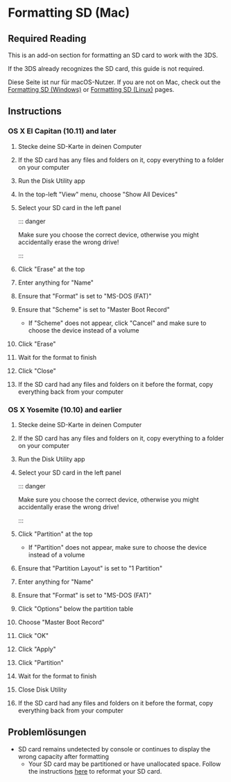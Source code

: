 # Formatting SD (Mac)

## Required Reading

This is an add-on section for formatting an SD card to work with the 3DS.

If the 3DS already recognizes the SD card, this guide is not required.

Diese Seite ist nur für macOS-Nutzer. If you are not on Mac, check out the [Formatting SD (Windows)](formatting-sd-\(windows\)) or [Formatting SD (Linux)](formatting-sd-\(linux\)) pages.

## Instructions

### OS X El Capitan (10.11) and later

1. Stecke deine SD-Karte in deinen Computer

2. If the SD card has any files and folders on it, copy everything to a folder on your computer

3. Run the Disk Utility app

4. In the top-left "View" menu, choose "Show All Devices"

5. Select your SD card in the left panel

   ::: danger

   Make sure you choose the correct device, otherwise you might accidentally erase the wrong drive!

   :::

6. Click "Erase" at the top

7. Enter anything for "Name"

8. Ensure that "Format" is set to "MS-DOS (FAT)"

9. Ensure that "Scheme" is set to "Master Boot Record"
   - If "Scheme" does not appear, click "Cancel" and make sure to choose the device instead of a volume

10. Click "Erase"

11. Wait for the format to finish

12. Click "Close"

13. If the SD card had any files and folders on it before the format, copy everything back from your computer

### OS X Yosemite (10.10) and earlier

1. Stecke deine SD-Karte in deinen Computer

2. If the SD card has any files and folders on it, copy everything to a folder on your computer

3. Run the Disk Utility app

4. Select your SD card in the left panel

   ::: danger

   Make sure you choose the correct device, otherwise you might accidentally erase the wrong drive!

   :::

5. Click "Partition" at the top
   - If "Partition" does not appear, make sure to choose the device instead of a volume

6. Ensure that "Partition Layout" is set to "1 Partition"

7. Enter anything for "Name"

8. Ensure that "Format" is set to "MS-DOS (FAT)"

9. Click "Options" below the partition table

10. Choose "Master Boot Record"

11. Click "OK"

12. Click "Apply"

13. Click "Partition"

14. Wait for the format to finish

15. Close Disk Utility

16. If the SD card had any files and folders on it before the format, copy everything back from your computer

## Problemlösungen

- SD card remains undetected by console or continues to display the wrong capacity after formatting
  - Your SD card may be partitioned or have unallocated space. Follow the instructions [here](https://wiki.hacks.guide/wiki/SD_Clean/Mac) to reformat your SD card.

